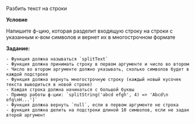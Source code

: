 Разбить текст на строки

**Условие**

Напишите ф-цию, которая разделит входящую строку на строки с указанным к-вом символов и вернет их в многострочном формате

**Задание:**

    - Функция должна называться `splitText`
    - Функция должна принимать строку в первом аргументе и число во втором
    - Число во втором аргументе должно указывать, сколько символов будет в каждой подстроке
    - Функция должна вернуть многострочную строку (каждый новый кусочек текста выводиться в новой строке) 
    - Каждая строка должна начинаться с большой буквы
    - Пример работы ф-ции: `splitString('abcd efgh', 4) => 'Abcd\n efg\nH...']`
    - Функция должна вернуть `null`, если в первом аргументе не строка
    - функция должна делить на подстроки длиной 10 символов, если не задан второй аргумент
